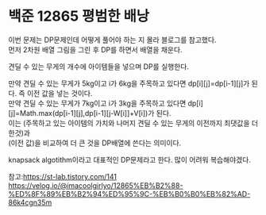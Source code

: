 # 백준 12865 평범한 배낭

이번 문제는 DP문제인데 어떻게 풀어야 하는 지 몰라 블로그를 참고했다. <br>
먼저 2차원 배열 그림을 그린 후 DP를 하면서 배열을 채운다. <br>

견딜 수 있는 무게의 개수에 아이템들을 넣으며 DP를 실행한다.<br>

만약 견딜 수 있는 무게가 5kg이고 i가 6kg을 주목하고 있다면 dp[i][j]=dp[i-1][j]가 된다. 즉 이전 값을 넣는 것이다.<br>
만약 견딜 수 있는 무게가 7kg이고 i가 3kg을 주목하고 있다면 dp[i][j]=Math.max(dp[i-1][j],dp[i-1][j-W[i]]+V[i])가 된다.<br>
이는 (주목하고 있는 아이템의 가치와 나머지 견딜 수 있는 무게의 이전까지 최댓값을 더한것)과<br>
(이전 값)을 비교하여 더 큰 것을 DP배열에 쓴다는 의미이다.

knapsack algotithm이라고 대표적인 DP문제라고 한다. 많이 어려워 복습해야겠다.

참고:<https://st-lab.tistory.com/141><br><https://velog.io/@imacoolgirlyo/12865%EB%B2%88-%ED%8F%89%EB%B2%94%ED%95%9C-%EB%B0%B0%EB%82%AD-86k4cgn35m>
